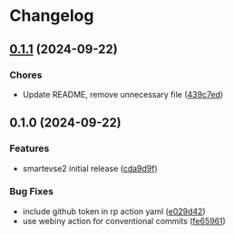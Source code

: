 # Changelog

## [0.1.1](https://github.com/kasperiio/smartevse-2-custom-component/compare/0.1.0...0.1.1) (2024-09-22)


### Chores

* Update README, remove unnecessary file ([439c7ed](https://github.com/kasperiio/smartevse-2-custom-component/commit/439c7edf9e6ee7dd156d57feb06c7f38108d82aa))

## 0.1.0 (2024-09-22)


### Features

* smartevse2 initial release ([cda9d9f](https://github.com/kasperiio/smartevse-2-custom-component/commit/cda9d9fa23ad0d15b1a66c66a5de96d2e19321b9))


### Bug Fixes

* include github token in rp action yaml ([e029d42](https://github.com/kasperiio/smartevse-2-custom-component/commit/e029d424f030a6e626702c70b676814751b6e419))
* use webiny action for conventional commits ([fe65961](https://github.com/kasperiio/smartevse-2-custom-component/commit/fe659617c1a2cfd29b4031bd22af9b9ed99eb17d))
